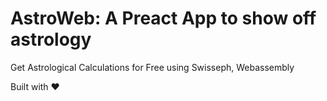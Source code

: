# AstroWeb: A Preact App to show off astrology

Get Astrological Calculations for Free using Swisseph, Webassembly

Built with ❤️
